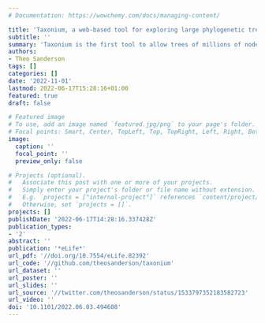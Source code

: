 ```yaml
---
# Documentation: https://wowchemy.com/docs/managing-content/

title: 'Taxonium, a web-based tool for exploring large phylogenetic trees'
subtitle: ''
summary: 'Taxonium is the first tool to allow trees of millions of nodes to be readily explored in the browser.'
authors:
- Theo Sanderson
tags: []
categories: []
date: '2022-11-01'
lastmod: 2022-06-17T15:28:16+01:00
featured: true
draft: false

# Featured image
# To use, add an image named `featured.jpg/png` to your page's folder.
# Focal points: Smart, Center, TopLeft, Top, TopRight, Left, Right, BottomLeft, Bottom, BottomRight.
image:
  caption: ''
  focal_point: ''
  preview_only: false

# Projects (optional).
#   Associate this post with one or more of your projects.
#   Simply enter your project's folder or file name without extension.
#   E.g. `projects = ["internal-project"]` references `content/project/deep-learning/index.md`.
#   Otherwise, set `projects = []`.
projects: []
publishDate: '2022-06-17T14:28:16.337428Z'
publication_types:
- '2'
abstract: ''
publication: '*eLife*'
url_pdf: '//doi.org/10.7554/eLife.82392'
url_code: '//github.com/theosanderson/taxonium'
url_dataset: ''
url_poster: ''
url_slides: ''
url_source: '//twitter.com/theosanderson/status/1533797352183582723'
url_video: ''
doi: '10.1101/2022.06.03.494608'
---
```

